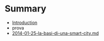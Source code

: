 # Summary

* [Introduction](README.md)
* prova
* [2014-01-25-la-basi-di-una-smart-city.md](2014-01-25-la-basi-di-una-smart-city.md)

